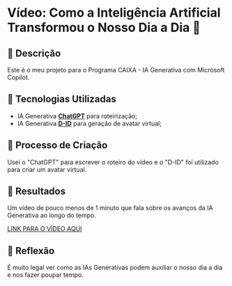 # Vídeo: Como a Inteligência Artificial Transformou o Nosso Dia a Dia 🎥

## 📒 Descrição

Este é o meu projeto para o Programa CAIXA - IA Generativa com Microsoft Copilot.

## 🤖 Tecnologias Utilizadas
- IA Generativa **[ChatGPT](https://chat.openai.com)** para roteirização;
- IA Generativa **[D-ID](https://www.d-id.com)** para geração de avatar virtual;

## 🧐 Processo de Criação
Usei o "ChatGPT" para escrever o roteiro do vídeo e o "D-ID" foi utilizado para criar um avatar virtual.

## 🚀 Resultados
Um vídeo de pouco menos de 1 minuto que fala sobre os avanços da IA Generativa ao longo do tempo.

[LINK PARA O VÍDEO AQUI](https://drive.google.com/file/d/1pd2G5BBKfiH4wXiZKo-AloZ1zAdj1LD2/view?usp=drive_link)

## 💭 Reflexão
É muito legal ver como as IAs Generativas podem auxiliar o nosso dia a dia e nos fazer poupar tempo.
